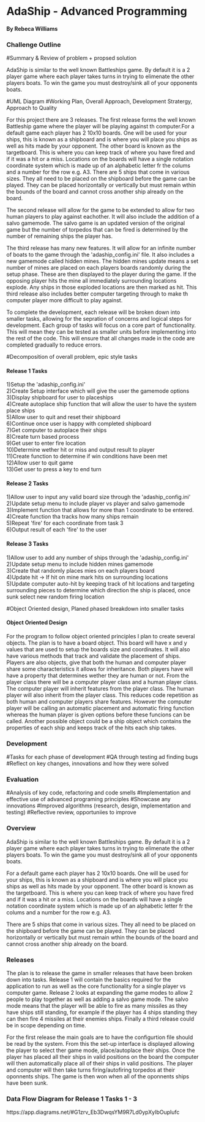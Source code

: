 <h1>AdaShip - Advanced Programming</h1>
<h4>By Rebeca Williams</h4>

<h3>Challenge Outline</h3>
#Summary & Review of problem + propsed solution

AdaShip is similar to the well known Battleships game. By default it is a 2 player game where each player takes turns in trying to elimenate the other players boats. To win the game you must destroy/sink all of your opponents boats.

#UML Diagram
#Working Plan, Overall Approach, Development Stratergy, Approach to Quality

For this project there are 3 releases. The first release forms the well known Battleship game where the player will be playing against th computer.For a default game each player has 2 10x10 boards. One will be used for your ships, this is known as a shipboard and is where you will place you ships as well as hits made by your opponent. The other board is known as the targetboard. This is where you can keep track of where you have fired and if it was a hit or a miss. Locations on the boards will have a single notation coordinate system which is made up of an alphabetic letter fr the colums and a number for the row e.g. A3. There are 5 ships that come in various sizes. They all need to be placed on the shipboard before the game can be played. They can be placed horizontally or vertically but must remain wthin the bounds of the board and cannot cross another ship already on the board.

The second release will allow for the game to be extended to allow for two human players to play against eachother. It will also include the addition of a salvo gamemode. The salvo game is an updated version of the original game but the number of torpedos that can be fired is determined by the number of remaining ships the player has. 

The third release has many new features. It will allow for an infinite number of boats to the game through the 'adaship_config.ini' file. It also includes a new gamemode called hidden mines. The hidden mines update means a set number of mines are placed on each players boards randomly during the setup phase. These are then displayed to the player during the game. If the opposing player hits the mine all immediately surrounding locations explode. Any ships in those exploded locations are then marked as hit. This third release also includes better computer targeting through to make th computer player more difficult to play against.

To complete the development, each release will be broken down into smaller tasks, allowing for the sepration of concerns and logical steps for development. Each group of tasks will focus on a core part of functionality. This will mean they can be tested as smaller units before implementing into the rest of the code. This will ensure that all changes made in the code are completed gradually to reduce errors.

#Decomposition of overall problem, epic style tasks

<h4>Release 1 Tasks</h4>
1)Setup the 'adaship_config.ini'<br>
2)Create Setup interface which will give the user the gamemode options<br>
3)Display shipboard for user to placeships<br>
4)Create autoplace ship function that will allow the user to have the system place ships<br>
5)Allow user to quit and reset their shipboard<br>
6)Continue once user is happy with completed shipboard<br>
7)Get computer to autoplace their ships<br>
8)Create turn based process <br>
9)Get user to enter fire location<br>
10)Determine wether hit or miss and output result to player<br>
11)Create function to determine if win conditions have been met<br>
12)Allow user to quit game<br>
13)Get user to press a key to end turn

<h4>Release 2 Tasks</h4>
1)Allow user to input any valid board size through the 'adaship_config.ini'<br>
2)Update setup menu to include player vs player and salvo gamemode<br>
3)Implement function that allows for more than 1 coordinate to be entered.<br>
4)Create function tha tracks how many ships remain<br>
5)Repeat 'fire' for each coordinate from task 3<br>
6)Output result of each 'fire' to the user

<h4>Release 3 Tasks</h4>
1)Allow user to add any number of ships through the 'adaship_config.ini'<br>
2)Update setup menu to include hidden mines gamemode<br>
3)Create that randomly places mies on each players board<br>
4)Update hit -> If hit on mine mark hits on surrounding locations<br>
5)Update computer auto-hit by keeping track of hit locations and targeting surrounding pieces to determine which direction the ship is placed, once sunk select new random firing location 

#Object Oriented design, Planed phased breakdown into smaller tasks
<h4>Object Oriented Design</h4>
For the program to follow object oriented principles I plan to create several objects. The plan is to have a board object. This board will have x and y values that are used to setup the boards size and coordinates. It will also have various methods that track and validate the placement of ships. Players are also objects, give that both the human and computer player share some characteristics it allows for inheritance. Both players have will have a property that determines wether they are human or not. From the player class there will be a computer player class and a human player class. The computer player will inherit features from the player class. The human player will also inherit from the player class. This reduces code repetition as both human and computer players share features. However the computer player will be calling an automatic placement and automatic firing function whereas the human player is given options before these funcions can be called. Another possible object could be a ship object which contains the properties of each ship and keeps track of the hits each ship takes. 

<h3>Development</h3>
#Tasks for each phase of development
#QA through testing ad finding bugs
#Reflect on key changes, innovations and how they were solved

<h3>Evaluation</h3>
#Analysis of key code, refactoring and code smells
#Implementation and effective use of advanced programing principles
#Showcase any innovations
#Improved algorithms (research, design, implementation and testing)
#Reflective review, opportuniies to improve

<h3>Overview</h3>

AdaShip is similar to the well known Battleships game. By default it is a 2 player game where each player takes turns in trying to elimenate the other players boats. To win the game you must destroy/sink all of your opponents boats.

For a default game each player has 2 10x10 boards. One will be used for your ships, this is known as a shipboard and is where you will place you ships as well as hits made by your opponent. The other board is known as the targetboard. This is where you can keep track of where you have fired and if it was a hit or a miss. Locations on the boards will have a single notation coordinate system which is made up of an alphabetic letter fr the colums and a number for the row e.g. A3.

There are 5 ships that come in various sizes. They all need to be placed on the shipboard before the game can be played. They can be placed horizontally or vertically but must remain wthin the bounds of the board and cannot cross another ship already on the board.

<h3>Releases</h3>

The plan is to release the game in smaller releases that have been broken down into tasks. Release 1 will contain the basics required for the application to run as well as the core functionality for a single player vs computer game. Release 2 looks at expanding the game modes to allow 2 people to play together as well as adding a salvo game mode. The salvo mode means that the player will be able to fire as many missiles as they have ships still standing, for example if the player has 4 ships standing they can then fire 4 missiles at their enemies ships. Finally a third release could be in scope depending on time.

For the first release the main goals are to have the configurtion file should be read by the system. From this the set-up interface is displayed allowing the player to select ther game mode, place/autoplace their ships. Once the player has placed all their ships in valid positions on the board the computer will then automatically place all of their ships in valid positions. The player and computer will then take turns firing/autofiring torpedos at their oponnents ships. The game is then won when all of the oponnents ships have been sunk.

<h3>Data Flow Diagram for Release 1 Tasks 1 - 3</h3>
https://app.diagrams.net/#G1zrv_Eb3DwqsYM9R7Ld0ypXyIbOuplufc
